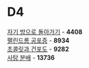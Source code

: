 # D4
[자기 방으로 돌아가기](https://github.com/wayandway/algorithms-cpp/blob/master/SWEA/D4/4408.cpp) - **4408** <br>
[팰린드롬 공포증](https://github.com/wayandway/algorithms-cpp/blob/master/SWEA/D4/8934.cpp) - **8934** <br>
[초콜릿과 건포도](https://github.com/wayandway/algorithms-cpp/blob/master/SWEA/D4/9282.cpp) - **9282** <br>
[사탕 분배](https://github.com/wayandway/algorithms-cpp/blob/master/SWEA/D4/13736.cpp) - **13736** <br>
